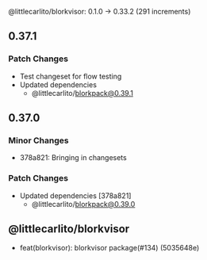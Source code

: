 @littlecarlito/blorkvisor: 0.1.0 → 0.33.2 (291 increments)

## 0.37.1

### Patch Changes

- Test changeset for flow testing
- Updated dependencies
  - @littlecarlito/blorkpack@0.39.1

## 0.37.0

### Minor Changes

- 378a821: Bringing in changesets

### Patch Changes

- Updated dependencies [378a821]
  - @littlecarlito/blorkpack@0.39.0

## @littlecarlito/blorkvisor

- feat(blorkvisor): blorkvisor package(#134) (5035648e)
